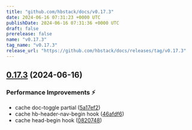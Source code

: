 ```yaml
---
title: "github.com/hbstack/docs/v0.17.3"
date: 2024-06-16 07:31:23 +0000 UTC
publishDate: 2024-06-16 07:31:36 +0000 UTC
draft: false
prerelease: false
name: "v0.17.3"
tag_name: "v0.17.3"
release_url: "https://github.com/hbstack/docs/releases/tag/v0.17.3"
---
```


## [0.17.3](https://github.com/hbstack/docs/compare/v0.17.2...v0.17.3) (2024-06-16)


### Performance Improvements ⚡️

* cache doc-toggle partial ([5a17ef2](https://github.com/hbstack/docs/commit/5a17ef270474b3ae39b4c64a06521b2112df2ce7))
* cache hb-header-nav-begin hook ([46afdf6](https://github.com/hbstack/docs/commit/46afdf61a554c1e7ae8c0a0fe5f81d9877e37cb7))
* cache head-begin hook ([0820748](https://github.com/hbstack/docs/commit/0820748e42607380c24072b3fc6334366a872f88))
